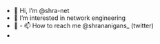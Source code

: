 - 👋 Hi, I’m @shra-net
- 👀 I’m interested in network engineering
- 🌱 - 📫 How to reach me @shrananigans_ (twitter)
- 

<!---
shra-net/shra-net is a ✨ special ✨ repository because its `README.md` (this file) appears on your GitHub profile.
You can click the Preview link to take a look at your changes.
--->
